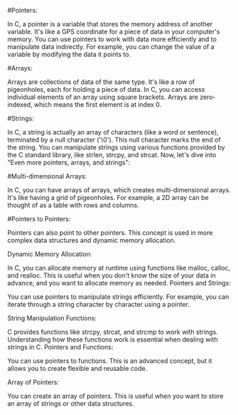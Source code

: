 #Pointers:

In C, a pointer is a variable that stores the memory address of another variable. It's like a GPS coordinate for a piece of data in your computer's memory.
You can use pointers to work with data more efficiently and to manipulate data indirectly. For example, you can change the value of a variable by modifying the data it points to.

#Arrays:

Arrays are collections of data of the same type. It's like a row of pigeonholes, each for holding a piece of data.
In C, you can access individual elements of an array using square brackets. Arrays are zero-indexed, which means the first element is at index 0.

#Strings:

In C, a string is actually an array of characters (like a word or sentence), terminated by a null character ('\0'). This null character marks the end of the string.
You can manipulate strings using various functions provided by the C standard library, like strlen, strcpy, and strcat.
Now, let's dive into "Even more pointers, arrays, and strings":

#Multi-dimensional Arrays:

In C, you can have arrays of arrays, which creates multi-dimensional arrays. It's like having a grid of pigeonholes. For example, a 2D array can be thought of as a table with rows and columns.

#Pointers to Pointers:

Pointers can also point to other pointers. This concept is used in more complex data structures and dynamic memory allocation.

Dynamic Memory Allocation:

In C, you can allocate memory at runtime using functions like malloc, calloc, and realloc. This is useful when you don't know the size of your data in advance, and you want to allocate memory as needed.
Pointers and Strings:

You can use pointers to manipulate strings efficiently. For example, you can iterate through a string character by character using a pointer.

String Manipulation Functions:

C provides functions like strcpy, strcat, and strcmp to work with strings. Understanding how these functions work is essential when dealing with strings in C.
Pointers and Functions:

You can use pointers to functions. This is an advanced concept, but it allows you to create flexible and reusable code.

Array of Pointers:

You can create an array of pointers. This is useful when you want to store an array of strings or other data structures.
